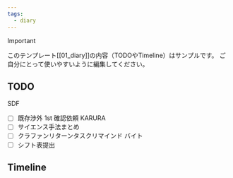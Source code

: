```yaml
---
tags:
  - diary
---
```

> [!IMPORTANT]
> このテンプレート[[01_diary]]の内容（TODOやTimeline）はサンプルです。
> ご自分にとって使いやすいように編集してください。

## TODO
SDF
- [ ] 既存渉外 1st 確認依頼
KARURA
- [ ] サイエンス手法まとめ
- [ ] クラファンリターンタスクリマインド
バイト
- [ ] シフト表提出
## Timeline

